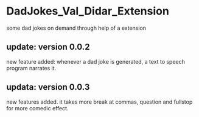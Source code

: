 # DadJokes_Val_Didar_Extension
some dad jokes on demand through help of a extension

update: version 0.0.2
----------------
new feature added:
whenever a dad joke is generated, a text to speech program narrates it.

updata: version 0.0.3
-------------------
new features added.
it takes more break at commas, question and fullstop for more comedic effect.
